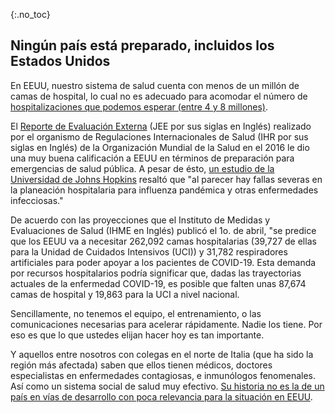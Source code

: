 {:.no_toc}
## Ningún país está preparado, incluidos los Estados Unidos

En EEUU, nuestro sistema de salud cuenta con menos de un millón de camas de hospital, lo cual no es adecuado para acomodar el número de [hospitalizaciones que podemos esperar (entre 4 y 8 millones)](https://www.bloomberg.com/opinion/articles/2020-03-05/how-bad-is-the-coronavirus-let-s-compare-with-sars-ebola-flu). 

El [Reporte de Evaluación Externa](https://apps.who.int/iris/bitstream/handle/10665/254701/WHO-WHE-CPI-2017.13-eng.pdf) (JEE por sus siglas en Inglés) realizado por el organismo de Regulaciones Internacionales de Salud (IHR por sus siglas en Inglés) de la Organización Mundial de la Salud en el 2016 le dio una muy buena calificación a EEUU en términos de preparación para emergencias de salud pública. A pesar de ésto, [un estudio de la Universidad de Johns Hopkins](https://jhu.pure.elsevier.com/en/publications/pandemic-influenza-and-major-disease-outbreak-preparedness-in-us--7) resaltó que "al parecer hay fallas severas en la planeación hospitalaria para influenza pandémica y otras enfermedades infecciosas."

De acuerdo con las proyecciones que el Instituto de Medidas y Evaluaciones de Salud (IHME en Inglés) publicó el 1o. de abril, "se predice que los EEUU va a necesitar 262,092 camas hospitalarias (39,727 de ellas para la Unidad de Cuidados Intensivos (UCI)) y 31,782 respiradores artificiales para poder apoyar a los pacientes de COVID-19. Esta demanda por recursos hospitalarios podría significar que, dadas las trayectorias actuales de la enfermedad COVID-19, es posible que falten unas 87,674 camas de hospital y 19,863 para la UCI a nivel nacional.

Sencillamente, no tenemos el equipo, el entrenamiento, o las comunicaciones necesarias para acelerar rápidamente. Nadie los tiene. Por eso es que lo que ustedes elijan hacer hoy es tan importante.

Y aquellos entre nosotros con colegas en el norte de Italia (que ha sido la región más afectada) saben que ellos tienen médicos, doctores especialistas en enfermedades contagiosas, e inmunólogos fenomenales. Así como un sistema social de salud muy efectivo. [Su historia no es la de un país en vías de desarrollo con poca relevancia para la situación en EEUU](https://twitter.com/drkomanduri/status/1236720751073546240).
